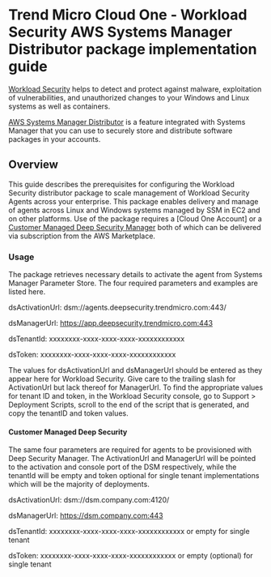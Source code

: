 # Trend Micro Cloud One - Workload Security AWS Systems Manager Distributor package implementation guide

[Workload Security] helps to detect and protect against malware, exploitation of vulnerabilities, and unauthorized 
changes to your Windows and Linux systems as well as containers. 

[Workload Security]: https://cloudone.trendmicro.com

[AWS Systems Manager Distributor] is a feature integrated with Systems Manager that you can use to securely store and 
distribute software packages in your accounts.

[AWS Systems Manager Distributor]: https://docs.aws.amazon.com/systems-manager/latest/userguide/distributor.html

## Overview

This guide describes the prerequisites for configuring the Workload Security distributor 
package to scale management of Workload Security Agents across your enterprise. This package 
enables delivery and manage of agents across Linux and Windows systems managed by SSM in EC2 and on other platforms. 
Use of the package requires a [Cloud One Account] or a [Customer Managed Deep Security Manager] both 
of which can be delivered via subscription from the AWS Marketplace.

[Workload Security Account]: https://aws.amazon.com/marketplace/pp/Trend-Micro-Trend-Micro-Cloud-One-Workload-Securit/B01LXMNGHB
[Customer Managed Deep Security Manager]: https://aws.amazon.com/marketplace/pp/B01AVYHVHO?qid=1594681648985&sr=0-1&ref_=srh_res_product_title

### Usage
The package retrieves necessary details to activate the agent from Systems Manager Parameter Store. The four required 
parameters and examples are listed here.

dsActivationUrl: dsm://agents.deepsecurity.trendmicro.com:443/

dsManagerUrl: https://app.deepsecurity.trendmicro.com:443

dsTenantId: xxxxxxxx-xxxx-xxxx-xxxx-xxxxxxxxxxxx

dsToken: xxxxxxxx-xxxx-xxxx-xxxx-xxxxxxxxxxxx

The values for dsActivationUrl and dsManagerUrl should be entered as they appear here for Workload Security. 
Give care to the trailing slash for ActivationUrl but lack thereof for ManagerUrl. To find the appropriate values for 
tenant ID and token, in the Workload Security console, go to Support > Deployment Scripts, scroll to the end 
of the script that is generated, and copy the tenantID and token values.

#### Customer Managed Deep Security
The same four parameters are required for agents to be provisioned with Deep Security Manager. The ActivationUrl and 
ManagerUrl will be pointed to the activation and console port of the DSM respectively, while the tenantId will be empty 
and token optional for single tenant implementations which will be the majority of deployments.

 dsActivationUrl: dsm://dsm.company.com:4120/
 
 dsManagerUrl: https://dsm.company.com:443
 
 dsTenantId: xxxxxxxx-xxxx-xxxx-xxxx-xxxxxxxxxxxx or empty for single tenant
 
 dsToken: xxxxxxxx-xxxx-xxxx-xxxx-xxxxxxxxxxxx or empty (optional) for single tenant

